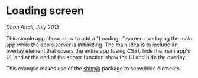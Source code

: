 # Loading screen

*Dean Attali, July 2015*

This simple app shows how to add a "Loading..." screen overlaying the main app while the app's server is initializing.  The main idea is to include an overlay element that covers the entire app (using CSS), hide the main app's UI, and at the end of the server function show the UI and hide the overlay.

This example makes use of the [shinyjs](https://github.com/daattali/shinyjs) package to show/hide elements.